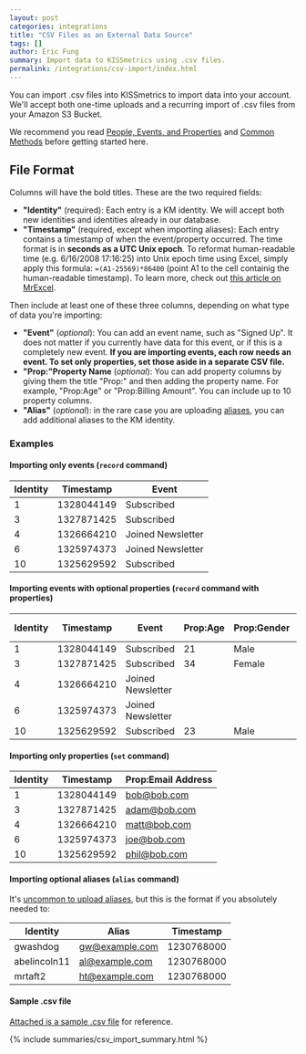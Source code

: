 ```yaml
---
layout: post
categories: integrations
title: "CSV Files as an External Data Source"
tags: []
author: Eric Fung
summary: Import data to KISSmetrics using .csv files.
permalink: /integrations/csv-import/index.html
---
```

You can import .csv files into KISSmetrics to import data into your account. We'll accept both one-time uploads and a recurring import of .csv files from your Amazon S3 Bucket.

We recommend you read [People, Events, and Properties][pep] and [Common Methods][common-methods] before getting started here.

## File Format

Columns will have the bold titles. These are the two required fields:

* **"Identity"** (required): Each entry is a KM identity. We will accept both new identities and identities already in our database.
* **"Timestamp"** (required, except when importing aliases): Each entry contains a timestamp of when the event/property occurred. The time format is in **seconds as a UTC Unix epoch**. To reformat human-readable time (e.g. 6/16/2008 17:16:25) into Unix epoch time using Excel, simply apply this formula: `=(A1-25569)*86400` (point A1 to the cell containig the human-readable timestamp). To learn more, check out [this article on MrExcel][mrexcel].

Then include at least one of these three columns, depending on what type of data you're importing:

* **"Event"** (*optional*): You can add an event name, such as "Signed Up". It does not matter if you currently have data for this event, or if this is a completely new event. **If you are importing events, each row needs an event. To set only properties, set those aside in a separate CSV file.**
* **"Prop:"Property Name** (*optional*): You can add property columns by giving them the title "Prop:" and then adding the property name. For example, "Prop:Age" or "Prop:Billing Amount". You can include up to 10 property columns.
* **"Alias"** (*optional*): in the rare case you are uploading [aliases][alias], you can add additional aliases to the KM identity.

### Examples

#### Importing only events (`record` command)

Identity | Timestamp  | Event
-------- | ---------- | ----------
1        | 1328044149 | Subscribed
3        | 1327871425 | Subscribed
4        | 1326664210 | Joined Newsletter
6        | 1325974373 | Joined Newsletter
10       | 1325629592 | Subscribed

#### Importing events with optional properties (`record` command with properties)

Identity | Timestamp  | Event             | Prop:Age  | Prop:Gender | Prop:Favorite Food
-------- | ---------- | ----------------- | --------- | ----------- | ------------------
1        | 1328044149 | Subscribed        | 21        | Male        | Pizza
3        | 1327871425 | Subscribed        | 34        | Female      | Sushi
4        | 1326664210 | Joined Newsletter |           |             |                   
6        | 1325974373 | Joined Newsletter |           |             | Tapas
10       | 1325629592 | Subscribed        | 23        | Male        | Apple Pie

#### Importing only properties (`set` command)

Identity | Timestamp  | Prop:Email Address
-------- | ---------- | ------------------
1        | 1328044149 | bob@bob.com
3        | 1327871425 | adam@bob.com
4        | 1326664210 | matt@bob.com
6        | 1325974373 | joe@bob.com
10       | 1325629592 | phil@bob.com

#### Importing optional aliases (`alias` command)

It's [uncommon to upload aliases][alias], but this is the format if you absolutely needed to:

Identity     | Alias          | Timestamp 
------------ | -------------- | ----------
gwashdog     | gw@example.com | 1230768000
abelincoln11 | al@example.com | 1230768000
mrtaft2      | ht@example.com | 1230768000

#### Sample .csv file

[Attached is a sample .csv file][sample-csv] for reference.

{% include summaries/csv_import_summary.html %}

[mrexcel]: http://www.mrexcel.com/forum/excel-questions/49217-converting-normal-time-epoch-time-format-using-excel.html
[pep]: /getting-started/people-events-properties
[common-methods]: /apis/common-methods
[sample-csv]: https://s3.amazonaws.com/kissmetrics-support-files/assets/integrations/csv-import/csv-import-sample.csv
[alias]: /apis/specifications#when-to-alias